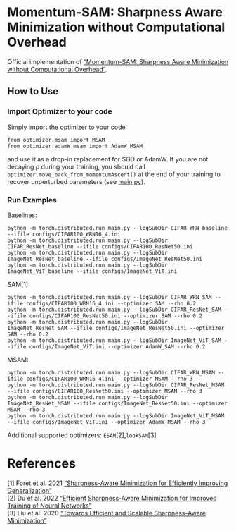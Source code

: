 # Momentum-SAM: Sharpness Aware Minimization without Computational Overhead

Official implementation of [“Momentum-SAM: Sharpness Aware Minimization without Computational Overhead”](https://arxiv.org/abs/2401.12033).

## How to Use

### Import Optimizer to your code

Simply import the optimizer to your code
```
from optimizer.msam import MSAM
from optimizer.adamW_msam import AdamW_MSAM
```
and use it as a drop-in replacement for SGD or AdamW. If you are not decaying $\rho$ during your training, you should call ```optimizer.move_back_from_momentumAscent()``` at the end of your training to recover unperturbed parameters (see [main.py](https://github.com/MarlonBecker/MSAM/blob/main/main.py)).


### Run Examples

Baselines:

```
python -m torch.distributed.run main.py --logSubDir CIFAR_WRN_baseline --ifile configs/CIFAR100_WRN16_4.ini 
python -m torch.distributed.run main.py --logSubDir CIFAR_ResNet_baseline --ifile configs/CIFAR100_ResNet50.ini 
python -m torch.distributed.run main.py --logSubDir ImageNet_ResNet_baseline --ifile configs/ImageNet_ResNet50.ini 
python -m torch.distributed.run main.py --logSubDir ImageNet_ViT_baseline --ifile configs/ImageNet_ViT.ini 
```

SAM[1]:

```
python -m torch.distributed.run main.py --logSubDir CIFAR_WRN_SAM --ifile configs/CIFAR100_WRN16_4.ini --optimizer SAM --rho 0.2
python -m torch.distributed.run main.py --logSubDir CIFAR_ResNet_SAM --ifile configs/CIFAR100_ResNet50.ini --optimizer SAM --rho 0.2
python -m torch.distributed.run main.py --logSubDir ImageNet_ResNet_SAM --ifile configs/ImageNet_ResNet50.ini --optimizer SAM --rho 0.2
python -m torch.distributed.run main.py --logSubDir ImageNet_ViT_SAM --ifile configs/ImageNet_ViT.ini --optimizer AdamW_SAM --rho 0.2
```

MSAM:

```
python -m torch.distributed.run main.py --logSubDir CIFAR_WRN_MSAM --ifile configs/CIFAR100_WRN16_4.ini --optimizer MSAM --rho 3
python -m torch.distributed.run main.py --logSubDir CIFAR_ResNet_MSAM --ifile configs/CIFAR100_ResNet50.ini --optimizer MSAM --rho 3
python -m torch.distributed.run main.py --logSubDir ImageNet_ResNet_MSAM --ifile configs/ImageNet_ResNet50.ini --optimizer MSAM --rho 3
python -m torch.distributed.run main.py --logSubDir ImageNet_ViT_MSAM --ifile configs/ImageNet_ViT.ini --optimizer AdamW_MSAM --rho 3
```

Additional supported optimizers: ```ESAM```[2],```lookSAM```[3]

# References

[1] Foret et al. 2021 [“Sharpness-Aware Minimization for Efficiently Improving Generalization”](https://openreview.net/forum?id=6Tm1mposlrM)<br>
[2] Du et al. 2022 [“Efficient Sharpness-Aware Minimization for Improved Training of Neural Networks”](https://openreview.net/pdf?id=n0OeTdNRG0Q)<br>
[3] Liu et al. 2020 [“Towards Efficient and Scalable Sharpness-Aware Minimization”](https://openaccess.thecvf.com/content/CVPR2022/papers/Liu_Towards_Efficient_and_Scalable_Sharpness-Aware_Minimization_CVPR_2022_paper.pdf)
